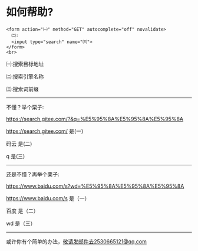 # 如何帮助?
```
<form action="㈠" method="GET" autocomplete="off" novalidate>
  ㈡:
  <input type="search" name="㈢">
</form>
<br>
```
㈠:搜索目标地址

㈡:搜索引擎名称

㈢:搜索词前缀

---------

不懂？举个栗子:

https://search.gitee.com/?&q=%E5%95%8A%E5%95%8A%E5%95%8A

https://search.gitee.com/ 是(一)

码云 是(二)

q 是(三)

------------
还是不懂？再举个栗子:

https://www.baidu.com/s?wd=%E5%95%8A%E5%95%8A%E5%95%8A

https://www.baidu.com/s 是（一）

百度 是（二）

wd 是（三）

---------
或许你有个简单的办法，敬请发邮件去2530665121@qq.com
